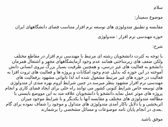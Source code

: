 <p align="right">سلام</p>
<p align="right">:موضوع سمینار</p>
<p align="right">مقایسه و تطبیق متدولوژی های توسعه نرم افزار متناسب فضای دانشگاههای ایران</p>
<p align="right">حوزه مهندسی نرم افزار : متدولوژی</p>
<p align="right">:شرح</p>
<p align="right">با توجه به کثرت دانشجویان رشته ای مرتبط با مهندسی نرم افزار در مقاطع مختلف ولکن ضعف های زیرساختی همانند عدم وجود آزمایشگاههای مجهز و اشتغال همزمان دانشجو به فعالیت های غیر درسی، و همچنین ظرفیت بسیار بزرگ نیروی انسانی دانش آموخته در این حوزه که بدلیل عدم وجود امکانات و پروژه ها و فعالیت های ثروت افزا به فعالیت در حوزه های غیر مرتبط مشغول شده اند لذا ناتوانی مشهود برفعالیت های مهندسی نرم افزار مشهود بنظر میرسد.در چنین شرایط لزوم بهره مندی از متدولوژی های توسعه خاص شرایط کنونی کشور می توانند راه حلی برای ایجاد فضای کاری و انجام پروژه های موثر عمل نماید.دانشجو یا دانشجویان علاقه مند به این مووضع بایستی با مطالعه متدولوژی های مختلف و مقایسه آنها با یکدیگر و با شرایط موجود میزان اثربخشی و یا دلایل ناکار آمدی متدولوژی های متداول و موجود را شفاف نموده برای گام بعدی در انجام پایان نامه موضوعات و مسائل مشخصی را برشمارند.</p>
 <p align="right">موفق باشید</p> 

